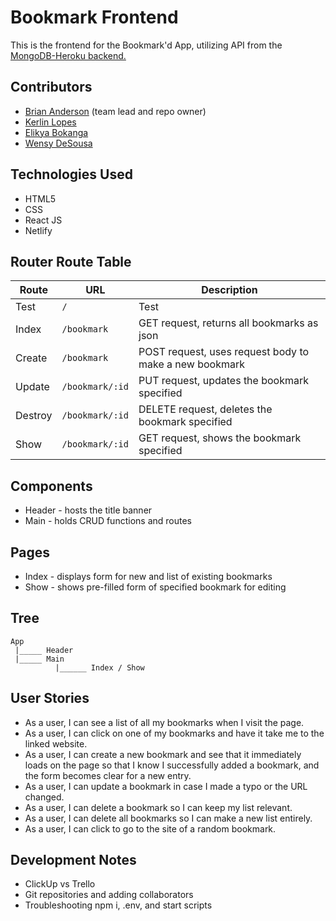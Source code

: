 # Bookmark Frontend

This is the frontend for the Bookmark'd App, utilizing API from the [MongoDB-Heroku backend.](https://github.com/gadgetgeek/keb_bmproject_backend)

## Contributors
- [Brian Anderson](https://github.com/gadgetgeek) (team lead and repo owner)
- [Kerlin Lopes](https://github.com/kerlinlopes)
- [Elikya Bokanga](https://github.com/elikyaB)
- [Wensy DeSousa](https://github.com/wensyd)

## Technologies Used
- HTML5
- CSS
- React JS
- Netlify

## Router Route Table

| Route | URL | Description |
| ----- | --- | ----------- |
| Test | `/` | Test |
| Index | `/bookmark` | GET request, returns all bookmarks as json |
| Create | `/bookmark` | POST request, uses request body to make a new bookmark |
| Update | `/bookmark/:id` | PUT request, updates the bookmark specified |
| Destroy | `/bookmark/:id` | DELETE request, deletes the bookmark specified |
| Show | `/bookmark/:id` | GET request, shows the bookmark specified |

## Components
- Header - hosts the title banner
- Main - holds CRUD functions and routes

## Pages
- Index - displays form for new and list of existing bookmarks
- Show - shows pre-filled form of specified bookmark for editing

## Tree
```
App
 |_____ Header
 |_____ Main
          |______ Index / Show
```

## User Stories
- As a user, I can see a list of all my bookmarks when I visit the page.
- As a user, I can click on one of my bookmarks and have it take me to the linked website.
- As a user, I can create a new bookmark and see that it immediately loads on the page so that I know I successfully added a bookmark, and the form becomes clear for a new entry.
- As a user, I can update a bookmark in case I made a typo or the URL changed.
- As a user, I can delete a bookmark so I can keep my list relevant.
- As a user, I can delete all bookmarks so I can make a new list entirely.
- As a user, I can click to go to the site of a random bookmark.

## Development Notes
- ClickUp vs Trello
- Git repositories and adding collaborators
- Troubleshooting npm i, .env, and start scripts